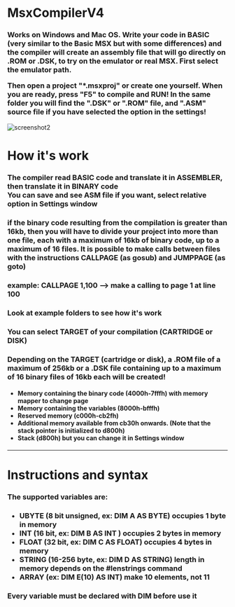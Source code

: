 # MsxCompilerV4
<h3>Works on Windows and Mac OS. Write your code in BASIC (very similar to the Basic MSX but with some differences) and the compiler will create an assembly file that will go directly on .ROM or .DSK, to try on the emulator or real MSX.
First select the emulator path.

Then open a project "*.msxproj" or create one yourself.
When you are ready, press "F5" to compile and RUN!
In the same folder you will find the ".DSK" or ".ROM" file, and ".ASM" source file if you have selected the option in the settings!
</h3>



![screenshot2](https://user-images.githubusercontent.com/118820016/203424623-6bc876ef-61fd-42c5-8d8e-f555e0363de0.png)



<H1>How it's work</H1>
<h3>The compiler read BASIC code and translate it in ASSEMBLER, then translate it in BINARY code
    <br>
You can save and see ASM file if you want, select relative option in Settings window</h3>
<h3>if the binary code resulting from the compilation is greater than 16kb, then you will have to divide your project into more than one file, each with a maximum of 16kb of binary code, up to a maximum of 16 files.
    It is possible to make calls between files with the instructions CALLPAGE (as gosub) and JUMPPAGE (as goto) </h3>
<h3>example: CALLPAGE 1,100 --> make a calling to page 1 at line 100</h3>
<h3>Look at example folders to see how it's work</h3>
<h3>You can select TARGET of your compilation (CARTRIDGE or DISK)</h3>
<h3>Depending on the TARGET (cartridge or disk), a .ROM file of a maximum of 256kb or a .DSK
    file containing up to a maximum of 16 binary files of 16kb each will be created!</h3>

<h4>
    <ul>
<li>Memory containing the binary code (4000h-7fffh)  with memory mapper to change page</li>

<li>Memory containing the variables   (8000h-bfffh)</li>
<li>Reserved memory                   (c000h-cb2fh)</li>


<li>Additional memory available from cb30h onwards.
(Note that the stack pointer is initialized to d800h)</li>

<li>Stack                             (d800h) but you can change it in Settings window</li>
</ul>
</h4>

<hr>

<H1>Instructions and syntax</H1>

<h3>
The supported variables are:</h3>
<h3>
<ul>
<li>UBYTE (8 bit unsigned, ex: DIM A AS BYTE)    occupies 1 byte in memory</li>
<li>INT (16 bit, ex: DIM B AS INT )              occupies 2 bytes in memory</li>
<li>FLOAT (32 bit, ex: DIM C AS FLOAT)           occupies 4 bytes in memory</li>
<li>STRING (16-256 byte, ex: DIM D AS STRING)    length in memory depends on the #lenstrings command</li>
<li>ARRAY (ex: DIM E(10) AS INT) make 10 elements, not 11</li>
</ul></h3>
<h3>Every variable must be declared with DIM before use it</h3>




